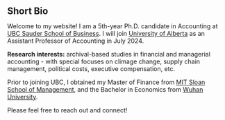 
<h2 id="bio" style="margin: 2px 0px 0px;">  
<br> Short Bio   </h2>

Welcome to my website! I am a 5th-year Ph.D. candidate in Accounting at <a href="https://www.sauder.ubc.ca/">UBC Sauder School of Business</a>. I will join <a href="https://www.ualberta.ca/index.html">University of Alberta</a> as an Assistant Professor of Accounting in July 2024.
 
<strong>Research interests:</strong> archival-based studies in financial and managerial accounting - with special focuses on climage change, supply chain management, political costs, executive compensation, etc. 

Prior to joining UBC, I obtained my Master of Finance from <a href="https://mitsloan.mit.edu/">MIT Sloan School of Management</a>, and the Bachelor in Economics from <a href="https://en.whu.edu.cn/">Wuhan University</a>. 

Please feel free to reach out and connect!
